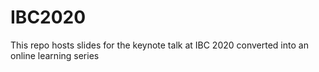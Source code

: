 # IBC2020
This repo hosts slides for the keynote talk at IBC 2020 converted into an online learning series

